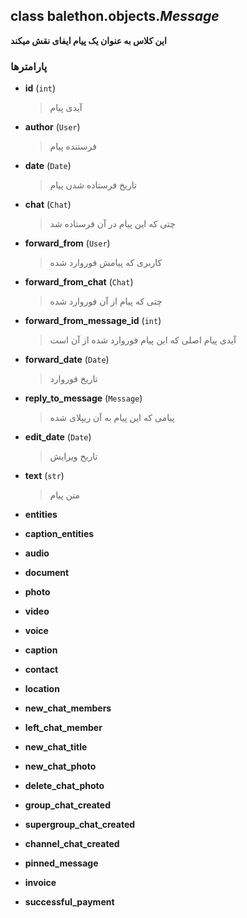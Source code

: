 ## class balethon.objects.*Message*

**این کلاس به عنوان یک پیام ایفای نقش میکند**

### پارامترها

- **id** (`int`)
    > آیدی پیام

- **author** (`User`)
    >  فرستنده پیام

- **date** (`Date`)
    >  تاریخ فرستاده شدن پیام

- **chat** (`Chat`)
    >  چتی که این پیام در آن فرستاده شد

- **forward_from** (`User`)
    >  کاربری که پیامش فوروارد شده

- **forward_from_chat** (`Chat`)
    >  چتی که پیام از آن فوروارد شده

- **forward_from_message_id** (`int`)
    >  آیدی پیام اصلی که این پیام فوروارد شده از آن است

- **forward_date** (`Date`)
    >  تاریخ فوروارد

- **reply_to_message** (`Message`)
    >  پیامی که این پیام به آن ریپلای شده

- **edit_date** (`Date`)
    >  تاریخ ویرایش

- **text** (`str`)
    >  متن پیام

- **entities**
    >  

- **caption_entities**
    >  

- **audio**
    >  

- **document**
    >  

- **photo**
    >  

- **video**
    >  

- **voice**
    >  

- **caption**
    >  

- **contact**
    >  

- **location**
    >  

- **new_chat_members**
    >  

- **left_chat_member**
    >  

- **new_chat_title**
    >  

- **new_chat_photo**
    > 

- **delete_chat_photo**
    > 

- **group_chat_created**
    > 

- **supergroup_chat_created**
    > 

- **channel_chat_created**
    > 

- **pinned_message**
    > 

- **invoice**
    > 

- **successful_payment**
    >
